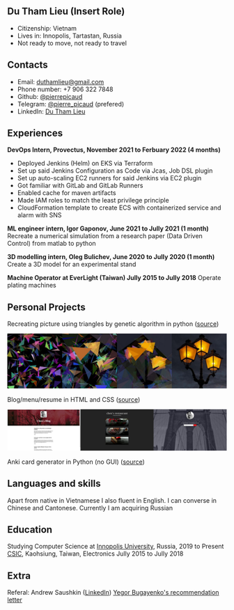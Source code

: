 ## Du Tham Lieu (Insert Role)
- Citizenship: Vietnam
- Lives in: Innopolis, Tartastan, Russia	
- Not ready to move, not ready to travel

## Contacts
- Email: duthamlieu@gmail.com
- Phone number: +7 906 322 7848
- Github: [@pierrepicaud](https://github.com/pierrepicaud)
- Telegram: [@pierre_picaud](https://t.me/pierre_picaud) (prefered)
- LinkedIn: [Du Tham Lieu](https://www.linkedin.com/in/duthamlieu/)

## Experiences
**DevOps Intern, Provectus, November 2021 to Ferbuary 2022 (4 months)**
- Deployed Jenkins (Helm) on EKS via Terraform
- Set up said Jenkins Configuration as Code via Jcas, Job DSL plugin
- Set up auto-scaling EC2 runners for said Jenkins via EC2 plugin
- Got familiar with GitLab and GitLab Runners
- Enabled cache for maven artifacts
- Made IAM roles to match the least privilege principle
- CloudFormation template to create ECS with containerized service and alarm with SNS

**ML engineer intern, Igor Gaponov, June 2021 to Jully 2021 (1 month)**
 Recreate a numerical simulation from a research paper (Data Driven Control) from matlab to python

**3D modelling intern, Oleg Bulichev, June 2020 to Jully 2020 (1 month)**
 Create a 3D model for an experimental stand

**Machine Operator at EverLight (Taiwan) Jully 2015 to Jully 2018**
Operate plating machines

## Personal Projects
Recreating picture using triangles by genetic algorithm in python ([source](https://github.com/pierrepicaud/recreate_images_from_triangle))

![triangles.jpeg](./_resources/triangles.jpeg)


Blog/menu/resume in HTML and CSS ([source](https://github.com/pierrepicaud/coding_playground/tree/main/web/toy_projects))


![MergedImages.jpg](./_resources/MergedImages.jpg)




Anki card generator in Python (no GUI) ([source](https://github.com/pierrepicaud/coding_playground/tree/main/python/anki_mental_math_generator))

## Languages and skills
Apart from native in Vietnamese I also fluent in English. I can converse in Chinese and Cantonese. Currently I am acquiring Russian

## Education
Studying Computer Science at [Innopolis University](https://innopolis.university/en/), Russia, 2019 to Present
[CSIC](https://www.csic.khc.edu.tw/website/csic_EN/index.htm), Kaohsiung, Taiwan, Electronics Jully 2015 to Jully 2018

## Extra
Referal: Andrew Saushkin ([LinkedIn](https://www.linkedin.com/in/andrew-saushkin/))
[Yegor Bugayenko's recommendation letter](https://www.yegor256.com/2021/12/01/teaching.html)
